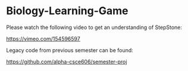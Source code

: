 # Biology-Learning-Game

Please watch the following video to get an understanding  of StepStone:

https://vimeo.com/154596597

Legacy code from previous semester can be found:

https://github.com/alpha-csce606/semester-proj
